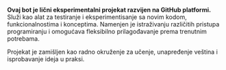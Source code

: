 **Ovaj bot je lični eksperimentalni projekat razvijen na GitHub platformi.**
Služi kao alat za testiranje i eksperimentisanje sa novim kodom, funkcionalnostima i konceptima. Namenjen je istraživanju različitih pristupa programiranju i omogućava fleksibilno prilagođavanje prema trenutnim potrebama.

Projekat je zamišljen kao radno okruženje za učenje, unapređenje veština i isprobavanje ideja u praksi.

